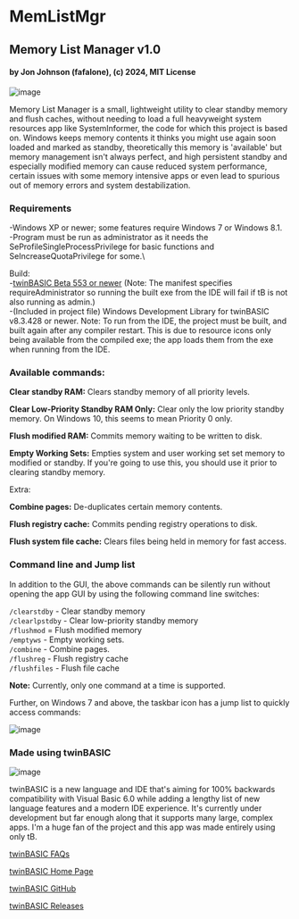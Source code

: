 # MemListMgr
## Memory List Manager v1.0
#### by Jon Johnson (fafalone), (c) 2024, MIT License

![image](https://github.com/fafalone/MemListMgr/assets/7834493/fa2bf40d-1936-4e17-8a77-f2e85500fc4b)

Memory List Manager is a small, lightweight utility to clear standby memory and flush caches, without needing to load a full heavyweight system resources app like SystemInformer, the code for which this project is based on. Windows keeps memory contents it thinks you might use again soon loaded and marked as standby, theoretically this memory is 'available' but memory management isn't always perfect, and high persistent standby and especially modified memory can cause reduced system performance, certain issues with some memory intensive apps or even lead to spurious out of memory errors and system destabilization.

### Requirements
-Windows XP or newer; some features require Windows 7 or Windows 8.1.\
-Program must be run as administrator as it needs the SeProfileSingleProcessPrivilege for basic functions and SeIncreaseQuotaPrivilege for some.\

Build:\
-[twinBASIC Beta 553 or newer](https://github.com/twinbasic/twinbasic/releases) (Note: The manifest specifies requireAdministrator so running the built exe from the IDE will fail if tB is not also running as admin.)\
-(Included in project file) Windows Development Library for twinBASIC v8.3.428 or newer.
Note: To run from the IDE, the project must be built, and built again after any compiler restart. This is due to resource icons only being available from the compiled exe; the app loads them from the exe when running from the IDE.

### Available commands:

**Clear standby RAM:** Clears standby memory of all priority levels.

**Clear Low-Priority Standby RAM Only:** Clear only the low priority standby memory. On Windows 10, this seems to mean Priority 0 only.

**Flush modified RAM:** Commits memory waiting to be written to disk.

**Empty Working Sets:** Empties system and user working set set memory to modified or standby. If you're going to use this, you should use it prior to clearing standby memory.

Extra:

**Combine pages:** De-duplicates certain memory contents.

**Flush registry cache:** Commits pending registry operations to disk.

**Flush system file cache:** Clears files being held in memory for fast access.

### Command line and Jump list

In addition to the GUI, the above commands can be silently run without opening the app GUI by using the following command line switches:

`/clearstdby` - Clear standby memory\
`/clearlpstdby` - Clear low-priority standby memory\
`/flushmod` = Flush modified memory\
`/emptyws` - Empty working sets.\
`/combine` - Combine pages.\
`/flushreg` - Flush registry cache\
`/flushfiles` - Flush file cache

**Note:** Currently, only one command at a time is supported.

Further, on Windows 7 and above, the taskbar icon has a jump list to quickly access commands:

![image](https://github.com/fafalone/MemListMgr/assets/7834493/e7959ccf-679c-44f2-bbae-32f6b8831de5)

### Made using twinBASIC
![image](https://github.com/fafalone/MemListMgr/assets/7834493/abba1d5d-0adb-4b32-a0cb-0f43ad13f1e6)

twinBASIC is a new language and IDE that's aiming for 100% backwards compatibility with Visual Basic 6.0 while adding a lengthy list of new language features and a modern IDE experience. It's currently under development but far enough along that it supports many large, complex apps. I'm a huge fan of the project and this app was made entirely using only tB.

[twinBASIC FAQs](https://github.com/twinbasic/documentation/wiki/twinBASIC-Frequently-Asked-Questions-(FAQs))

[twinBASIC Home Page](https://twinbasic.com)

[twinBASIC GitHub](https://github.com/twinbasic/twinbasic)

[twinBASIC Releases](https://github.com/twinbasic/twinbasic/releases)
